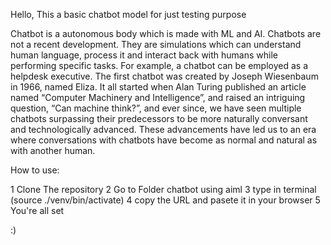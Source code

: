 Hello, This a basic chatbot model for just testing purpose

Chatbot is a autonomous body which is made with ML and AI. Chatbots are not a recent development. 
They are simulations which can understand human language, process it and interact back with humans while performing specific tasks. 
For example, a chatbot can be employed as a helpdesk executive. 
The first chatbot was created by Joseph Wiesenbaum in 1966, named Eliza. 
It all started when Alan Turing published an article named “Computer Machinery and Intelligence”, 
and raised an intriguing question, “Can machine think?”, and ever since, we have seen multiple chatbots surpassing their 
predecessors to be more naturally conversant and technologically advanced. 
These advancements have led us to an era where conversations with chatbots have 
become as normal and natural as with another human.

How to use:

1 Clone The repository
2 Go to Folder chatbot using aiml
3 type in terminal (source ./venv/bin/activate)
4 copy the URL and pasete it in your browser 
5 You're all set 

:)

